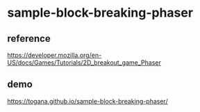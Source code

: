 sample-block-breaking-phaser
====

## reference

https://developer.mozilla.org/en-US/docs/Games/Tutorials/2D_breakout_game_Phaser

## demo

https://togana.github.io/sample-block-breaking-phaser/
